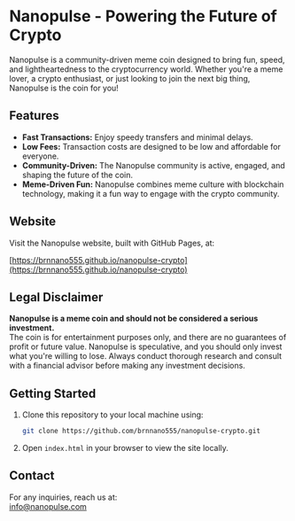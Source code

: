 # Nanopulse - Powering the Future of Crypto

Nanopulse is a community-driven meme coin designed to bring fun, speed, and lightheartedness to the cryptocurrency world. Whether you're a meme lover, a crypto enthusiast, or just looking to join the next big thing, Nanopulse is the coin for you!

## Features

- **Fast Transactions:** Enjoy speedy transfers and minimal delays.
- **Low Fees:** Transaction costs are designed to be low and affordable for everyone.
- **Community-Driven:** The Nanopulse community is active, engaged, and shaping the future of the coin.
- **Meme-Driven Fun:** Nanopulse combines meme culture with blockchain technology, making it a fun way to engage with the crypto community.

## Website

Visit the Nanopulse website, built with GitHub Pages, at:

[https://brnnano555.github.io/nanopulse-crypto](https://brnnano555.github.io/nanopulse-crypto)

## Legal Disclaimer

**Nanopulse is a meme coin and should not be considered a serious investment.**  
The coin is for entertainment purposes only, and there are no guarantees of profit or future value. Nanopulse is speculative, and you should only invest what you're willing to lose. Always conduct thorough research and consult with a financial advisor before making any investment decisions.

## Getting Started

1. Clone this repository to your local machine using:
    ```bash
    git clone https://github.com/brnnano555/nanopulse-crypto.git
    ```
2. Open `index.html` in your browser to view the site locally.

## Contact

For any inquiries, reach us at:  
[info@nanopulse.com](mailto:info@nanopulse.com)
